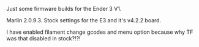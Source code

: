 Just some firmware builds for the Ender 3 V1.

Marlin 2.0.9.3. Stock settings for the E3 and it's v4.2.2 board.

I have enabled filament change gcodes and menu option because why TF was that disabled in stock?!?!
